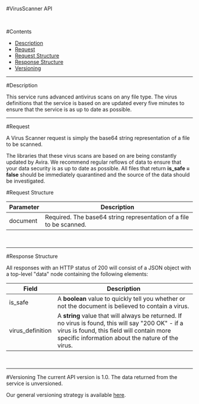 #VirusScanner API

&nbsp;

#Contents

- [Description](#description)
- [Request](#request)
- [Request Structure](#geocoding-request-structure)
- [Response Structure](#response-structure)
- [Versioning](#versioning)

----------------------------
#Description

This service runs advanced antivirus scans on any file type. The virus definitions that the service is based on are updated every five minutes to ensure that the service is as up to date as possible.

----------------------------
#Request

A Virus Scanner request is simply the base64 string representation of a file to be scanned.

The libraries that these virus scans are based on are being constantly updated by Avira. We recommend regular reflows of data to ensure that your data security is as up to date as possible. All files that return **is_safe = false** should be immediately quarantined and the source of the data should be investigated.

#Request Structure

| Parameter  | Description |
|------------|-------------|
| document     | Required. The base64 string representation of a file to be scanned. |

&nbsp;

----------------------
#Response Structure

All responses with an HTTP status of 200 will consist of a JSON object with a top-level "data" node containing the following elements:

| Field    | Description |
|----------|-------------|
| is_safe  | A **boolean** value to quickly tell you whether or not the document is believed to contain a virus. |
| virus_definition | A **string** value that will always be returned. If no virus is found, this will say "200 OK" - if a virus is found, this field will contain more specific information about the nature of the virus. |


&nbsp;

-----------
#Versioning
The current API version is 1.0. The data returned from the service is unversioned.  




Our general versioning strategy is available [here](/Versioning.md).

